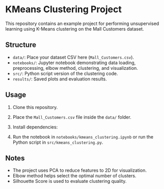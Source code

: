 # KMeans Clustering Project

This repository contains an example project for performing unsupervised learning using K-Means clustering on the Mall Customers dataset.

## Structure

- `data/`: Place your dataset CSV here (`Mall_Customers.csv`).
- `notebooks/`: Jupyter notebook demonstrating data loading, preprocessing, elbow method, clustering, and visualization.
- `src/`: Python script version of the clustering code.
- `results/`: Saved plots and evaluation results.

## Usage

1. Clone this repository.
2. Place the `Mall_Customers.csv` file inside the `data/` folder.
3. Install dependencies:

4. Run the notebook in `notebooks/kmeans_clustering.ipynb` or run the Python script in `src/kmeans_clustering.py`.

## Notes

- The project uses PCA to reduce features to 2D for visualization.
- Elbow method helps select the optimal number of clusters.
- Silhouette Score is used to evaluate clustering quality.

